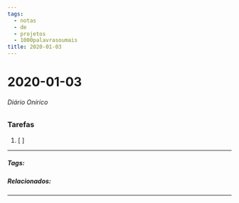 ```yaml
---
tags:
  - notas
  - de
  - projetos
  - 1000palavrasoumais
title: 2020-01-03  
---
```

# 2020-01-03  
###### Diário Onírico
>


### Tarefas
1. [ ]  

---

##### Tags:

##### Relacionados: 

---
> 